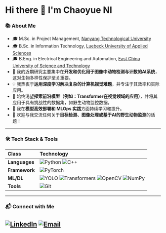 # Hi there 👋 I'm Chaoyue NI

### 📚 About Me

* 🎓 M.Sc. in Project Management, [Nanyang Technological University](https://www.ntu.edu.sg)
* 🎓 B.Sc. in Information Technology, [Luebeck University of Applied Sciences](https://www.th-luebeck.de)
* 🎓 B.Eng. in Electrical Engineering and Automation, [East China University of Science and Technology](https://www.ecust.edu.cn)
* 🔭 我的近期研究主要集中在**开发和优化用于图像中动物检测与计数的AI系统**，这对生物多样性保护至关重要。
* 💡 我热衷于**运用深度学习解决复杂的计算机视觉难题**，并专注于其效率和实际应用。
* 🚀 始终渴望**探索前沿模型（例如：Transformer在视觉领域的应用）**，并将其应用于具有挑战性的数据集，如野生动物监控数据。
* 🌱 我在**模型高效部署和 MLOps 实践**方面持续学习和提升。
* 💬 欢迎与我交流任何关于**目标检测、图像处理或基于AI的野生动物监测**的话题！

---

### 🛠️ Tech Stack & Tools

| Class       | Technology                                                                                                                                                                                                                                                                                                                                                                                                                                                                                                                                                         |
| :--------- | :----------------------------------------------------------------------------------------------------------------------------------------------------------------------------------------------------------------------------------------------------------------------------------------------------------------------------------------------------------------------------------------------------------------------------------------------------------------------------------------------------------------------------------------------------------- |
| **Languages** | ![Python](https://img.shields.io/badge/Python-3776AB?style=for-the-badge&logo=python&logoColor=white) ![C++](https://img.shields.io/badge/C%2B%2B-00599C?style=for-the-badge&logo=c%2B%2B&logoColor=white) |
| **Framework** | ![PyTorch](https://img.shields.io/badge/PyTorch-EE4C2C?style=for-the-badge&logo=pytorch&logoColor=white) |
| **ML/DL** | ![YOLO](https://img.shields.io/badge/YOLO-000000?style=for-the-badge&logo=yolo&logoColor=white&colorA=gray&colorB=green) ![Transformers](https://img.shields.io/badge/Transformers-Models-blueviolet?style=for-the-badge&logo=huggingface) ![OpenCV](https://img.shields.io/badge/OpenCV-2962FF?style=for-the-badge&logo=opencv&logoColor=white) ![NumPy](https://img.shields.io/badge/NumPy-013243?style=for-the-badge&logo=numpy&logoColor=white) |
| **Tools** | ![Git](https://img.shields.io/badge/Git-F05032?style=for-the-badge&logo=git&logoColor=white) |

---

### 📬 Connect with Me

[![LinkedIn](https://img.shields.io/badge/LinkedIn-0077B5?style=for-the-badge&logo=linkedin&logoColor=white)](https://www.linkedin.com/in/chaoyue-ni/)
[![Email](https://img.shields.io/badge/Email-D14836?style=for-the-badge&logo=gmail&logoColor=white)](mailto:[nichaoyue73@gmail.com])
---



